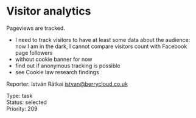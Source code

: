 # Visitor analytics

Pageviews are tracked.

- I need to track visitors to have at least some data about the audience: now I am in the dark, I cannot compare visitors count with Facebook page followers
- without cookie banner for now
- find out if anonymous tracking is possible
- see Cookie law research findings

Reporter: István Rátkai <istvan@berrycloud.co.uk>  

Type: task  
Status: selected  
Priority: 209
